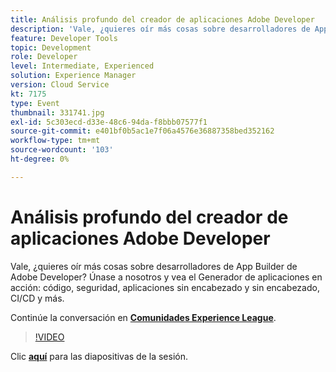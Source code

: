 ```yaml
---
title: Análisis profundo del creador de aplicaciones Adobe Developer
description: 'Vale, ¿quieres oír más cosas sobre desarrolladores de App Builder de Adobe Developer? Únase a nosotros y vea el Generador de aplicaciones de Adobe Developer en acción: código, seguridad, aplicaciones sin encabezado y sin encabezado, CI/CD y más. Esta sesión se entregó como parte del evento de contenido de Adobe Developers Live.'
feature: Developer Tools
topic: Development
role: Developer
level: Intermediate, Experienced
solution: Experience Manager
version: Cloud Service
kt: 7175
type: Event
thumbnail: 331741.jpg
exl-id: 5c303ecd-d33e-48c6-94da-f8bbb07577f1
source-git-commit: e401bf0b5ac1e7f06a4576e36887358bed352162
workflow-type: tm+mt
source-wordcount: '103'
ht-degree: 0%

---
```


# Análisis profundo del creador de aplicaciones Adobe Developer

Vale, ¿quieres oír más cosas sobre desarrolladores de App Builder de Adobe Developer? Únase a nosotros y vea el Generador de aplicaciones en acción: código, seguridad, aplicaciones sin encabezado y sin encabezado, CI/CD y más.

Continúe la conversación en **[Comunidades Experience League](https://adobe.ly/36Yd3v6)**.

>[!VIDEO](https://video.tv.adobe.com/v/331741/?quality=12&learn=on&hidetitle=true)

Clic **[aquí](/help/adobe-developers-live/assets/app-builder.pdf)** para las diapositivas de la sesión.
